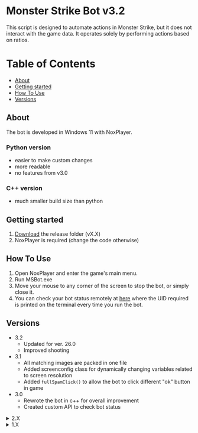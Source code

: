 # Monster Strike Bot v3.2

This script is designed to automate actions in Monster Strike, but it does not interact with the game data. It operates solely by performing actions based on ratios.

# Table of Contents
  - [About](#about)
  - [Getting started](#getting-started)
  - [How To Use](#how-to-use)
  - [Versions](#versions)

## About
The bot is developed in Windows 11 with NoxPlayer.

### Python version
- easier to make custom changes
- more readable
- no features from v3.0

### C++ version
- much smaller build size than python

## Getting started

1. [Download](https://github.com/WanDur/Monster-Strike-Bot/releases/) the release folder (vX.X)
2. NoxPlayer is required (change the code otherwise)
## How To Use

1. Open NoxPlayer and enter the game's main menu.
2. Run MSBot.exe
3. Move your mouse to any corner of the screen to stop the bot, or simply close it.
4. You can check your bot status remotely at [here](https://msbot.pythonanywhere.com) where the UID required is printed on the terminal every time you run the bot.

## Versions
- 3.2
  - Updated for ver. 26.0
  - Improved shooting
- 3.1
  - All matching images are packed in one file
  - Added screenconfig class for dynamically changing variables related to screen resolution
  - Added `fullSpamClick()` to allow the bot to click different "ok" button in game
- 3.0
  - Rewrote the bot in c++ for overall improvement
  - Created custom API to check bot status

<details><summary>2.X</summary>

- 2.5
  - Minor fixes
  - Last version of python written bot
- 2.4
  - Logging is enabled by default
  - Cleaned up the directory
- 2.3
  - Added `logging` for debug mode
- 2.2
  - Code optimization
  - Small fixes
- 2.1
  - Small fixes
  - Improved error handling
- 2.0
  - Added a new launcher
  - Python files are packed into an .exe file and can be downloaded from the release section  
</details>
  
<details><summary>1.X</summary>

- 1.9
  - 1.9.2
    - Small fixes
  - 1.9.1
    - Small fixes
    - Added another click when returning to the menu
  - 1.9.0
    - Automatically uses advanced shortcuts
- 1.8
  - Added a new launch mode and modified the launcher
- 1.7
  - Automatically checks for updates (new libraries required)
- 1.6
  - Shows total time spent
  - Faster shooting
- 1.5
  - Created a function to run the remaining code once the lag is finished
  - Added card.png for the new function
- 1.4
  - Updated for ver. 25.0
  - Uses advanced shortcuts
- 1.3
  - Added more shooting angles
  - All shoots start from the middle
  - Records time
  - Automatically detects window size and position (WindowSizeChecker.exe removed)
  - Faster shooting
- 1.2
  - shoot faster
- 1.1
  - Added a long press feature to return to the last battle
  - Added support for two more resolutions
- 1.0
  - Initial release
</details>

